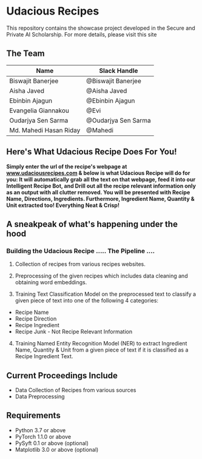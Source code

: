 # Udacious Recipes
This repository contains the showcase project developed in the Secure and Private AI Scholarship. For more details, please visit this site

## The Team
| Name | Slack Handle |
| ------ | ------ |
| Biswajit Banerjee | @Biswajit Banerjee |
| Aisha Javed | @Aisha Javed |
| Ebinbin Ajagun | @Ebinbin Ajagun |
| Evangelia Giannakou | @Evi |
| Oudarjya Sen Sarma | @Oudarjya Sen Sarma|
| Md. Mahedi Hasan Riday | @Mahedi|


## Here's What Udacious Recipe Does For You!

**Simply enter the url of the recipe's webpage at www.udaciousrecipes.com & below is what Udacious Recipe will do for you:
It will automatically grab all the text on that webpage, feed it into our Intelligent Recipe Bot, and Drill out all 
the recipe relevant information only as an output with all clutter removed. You will be presented with Recipe Name, Directions, Ingredients.
Furthermore, Ingredient Name, Quantity & Unit extracted too! Everything Neat & Crisp!**

## A sneakpeak of what's happening under the hood
### Building the Udacious Recipe ..... The Pipeline ....
1. Collection of recipes from various recipes websites.
2. Preprocessing of the given recipes which includes data cleaning and obtaining word embeddings. 

3. Training Text Classification Model on the preprocessed text to classify a given piece of text into one of the following 4 categories:
- Recipe Name
- Recipe Direction
- Recipe Ingredient
- Recipe Junk - Not Recipe Relevant Information

4. Training Named Entity Recognition Model (NER) to extract Ingredient Name, Quantity & Unit from a given piece of text if it is classified as a Recipe Ingredient Text.

## Current Proceedings Include 
- Data Collection of Recipes from various sources 
- Data Preprocessing 

## Requirements
* Python 3.7 or above
* PyTorch 1.1.0 or above
* PySyft 0.1 or above (optional)
* Matplotlib 3.0 or above (optional)





